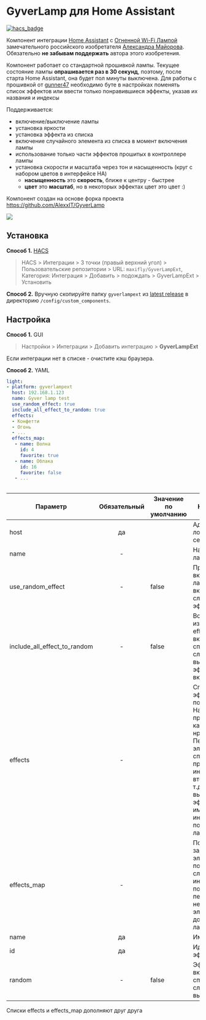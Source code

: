 # GyverLamp для Home Assistant

[![hacs_badge](https://img.shields.io/badge/HACS-Custom-orange.svg)](https://github.com/custom-components/hacs)

Компонент интеграции [Home Assistant][1] с [Огненной Wi-Fi Лампой][2] замечательного российского изобретателя [Александра Майорова][3]. Обязательно **не забывам поддержать** автора этого изобретения.

[1]: https://www.home-assistant.io/
[2]: https://alexgyver.ru/gyverlamp/
[3]: https://alexgyver.ru/about_gyver/

Компонент работает со стандартной прошивкой лампы. Текущее состояние лампы **опрашивается раз в 30 секунд**, поэтому, после старта Home Assistant, она будет пол минуты выключена.
Для работы с прошивкой от [gunner47](https://community.alexgyver.ru/threads/wifi-lampa-budilnik-obsuzhdenie-proshivki-ot-gunner47.2418/page-72#post-33652)
необходимо буте в настройках поменять список эффектов или ввести только понравившиеся эффекты, указав их названия и индексы

Поддерживается:

- включение/выключение лампы
- установка яркости
- установка эффекта из списка
- включение случайного элемента из списка в момент включения лампы
- использование только части эффектов прошитых в контроллере лампы
- установка скорости и масштаба через тон и насыщенность (круг с набором цветов в интерфейсе HA)
   - **насыщенность** это **скорость**, ближе к центру - быстрее 
   - **цвет** это **масштаб**, но в некоторых эффектах цвет это цвет :) 

Компонент создан на основе форка проекта https://github.com/AlexxIT/GyverLamp


![](screen.png)

## Установка

**Способ 1.** [HACS](https://hacs.xyz/)

> HACS > Интеграции > 3 точки (правый верхний угол) > Пользовательские репозитории > URL: `maxifly/GyverLampExt`, Категория: Интеграция > Добавить > подождать > GyverLampExt > Установить

**Способ 2.** Вручную скопируйте папку `gyverlampext` из [latest release](https://github.com/maxifly/GyverLampExt/releases/latest) в директорию `/config/custom_components`.

## Настройка

**Способ 1.** GUI

> Настройки > Интеграции > Добавить интеграцию > **GyverLampExt**

Если интеграции нет в списке - очистите кэш браузера.

**Способ 2.** YAML

```yaml
light:
- platform: gyverlampext
  host: 192.168.1.123
  name: Gyver lamp test
  use_random_effect: true
  include_all_effect_to_random: true
  effects:
  - Конфетти
  - Огонь
  - ...
  effects_map:
   - name: Волна
     id: 4
     favorite: true
   - name: Облака
     id: 16
     favorite: false
   - ...
 
```

| Параметр                     | Обязательный | Значение по умолчанию | Назначение                                                                                                                                                                                                  |
|------------------------------|:------------:|-----------------------|-------------------------------------------------------------------------------------------------------------------------------------------------------------------------------------------------------------|
| host                         |      да      |                       | Адрес лампы в локальной сети                                                                                                                                                                                |
| name                         |      -       |                       | Название лампы                                                                                                                                                                                              |
| use_random_effect            |      -       | false                 | При включении лампы включается случайный эффект                                                                                                                                                             |
| include_all_effect_to_random |      -       | false                 | Все эффекты из списка effects включаются в список случайного выюора эффекта при включении                                                                                                                   |
| effects                      |      -       |                       | Список эффектов по порядку.    <br/> Названия произвольные, как Вам нравится. Первому элементу из списка присваивается индекс 0, второму 1 и т.д. При выборе эффекта именно эти индексы посылаются на лампу |
| effects_map                  |      -       |                       | Позволяет задать список элементов не в порядке следования их индексов и позволяет перечислить не все элементы, доступные на лампе                                                                           |
| name                         |      да      |                       | Имя эффекта                                                                                                                                                                                                 |
| id                           |      да      |                       | Идентификатор эффекта                                                                                                                                                                                       |
| random                       |      -       | false                 | Эффект включается в список случайного выбора                                                                                                                                                                |

Списки effects и effects_map дополняют друг друга
